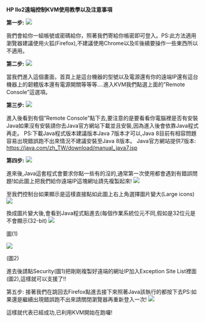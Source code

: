 **HP Ilo2遠端控制KVM使用教學以及注意事項**

**第一步:**
![](http://content.screencast.com/users/billese10/folders/Jing/media/2de1d248-9a33-43c8-a3b9-6b2e0ae33aad/002.jpg)

我們會給你一組帳號或密碼給你，照著我們寄給你帳密即可登入。PS:此方法適用瀏覽器建議使用火狐(Firefox),不建議使用Chrome以及IE後續要操作一些東西所以不適用。

**第二步:**
![](http://content.screencast.com/users/billese10/folders/Jing/media/a84ea4ff-e609-45b9-ba8b-148688c5b13a/003.jpg)

當我們進入這個畫面，首頁上是這台機器的型號以及電源還有你的遠端IP還有這台機器上的韌體版本還有電源開關等等等….進入KVM我們點選上面的”Remote Console”這選項。

**第三步:**
![](http://content.screencast.com/users/billese10/folders/Jing/media/16e3e0aa-d433-4e74-a1c5-993fbc63605b/004.jpg)

進入後看到有個”Remote Console”點下去,要注意的是要看看你電腦裡是否有安裝Java如果沒有安裝請你去Java官方網站下載並且安裝,因為進入後會依靠Java程式再走。
PS:下載Java程式版本建議版本Java 7版本才可以,Java 8目前有相容問題容易出現錯誤跑不出來情況不建議安裝至Java 8版本。
Java官方網站提供7版本: https://java.com/zh_TW/download/manual_java7.jsp

**第四步:**
![](http://content.screencast.com/users/billese10/folders/Jing/media/02a883d9-c1b0-4b3b-a3a6-844c10762b7d/005.jpg)

進來後,Java這套程式會要求你點一些有的沒的,通常第一次使用都會遇到有錯誤問題!如此圖上把我們給你遠端IP這塊網址請先複製起來!
![](http://content.screencast.com/users/billese10/folders/Jing/media/26303929-4694-482c-9e5e-e0a0ce028922/55567.jpg)

至我們控制台如果顯示是這樣直接點如此圖上右上角選擇圖片變大(Large icons)
![](http://content.screencast.com/users/billese10/folders/Jing/media/9aebde7c-9dcd-4d56-92b0-911b63fdd063/55568.jpg)

換成圖片變大後,會看到Java程式點進去(每個作業系統位元不同,假如是32位元是不會顯示(32-bit)
![](http://content.screencast.com/users/billese10/folders/Jing/media/1cbe9c65-14d3-4a4d-8591-65ba8eddecec/007.jpg)

圖(1)

![](http://content.screencast.com/users/billese10/folders/Jing/media/1d4e0a59-162a-4c0a-8030-d8fd0ed3ea6c/2015-05-19_1018.png)

(圖2)

進去後請點Security(圖1)把剛剛複製好遠端的網址IP加入Exception Site List裡面(圖2),這樣就可以支援了!!

第五步:
接著我們在跳回去Firefox點進去接下來照著Java該執行的都按下去PS:如果還是繼續出現錯誤跑不出來請關閉瀏覽器再重新登入一次!
![](http://content.screencast.com/users/billese10/folders/Jing/media/d98e2531-f854-4452-97f1-ad75d9070dd7/006.jpg)

這樣就代表已經成功,已利用KVM開始在跑囉!